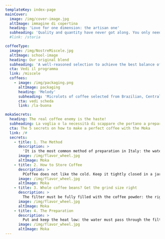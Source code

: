 ```yaml
---
templateKey: index-page
mainCover:
  image: /img/cover-image.jpg
  altImage: immagine di copertina
  heading: 'Love for one dimension: the artisan one'
  subheading: 'Quality and quantity have never got along. You only need to glance at “specialties”, the coffees of particular plantations, to realize that the best coffees are offered in small, sometimes very small lots. And the small lots are not suitable for large-scale processing: very good coffee is scarce.'
  #link: /storia

coffeeType:
  image: /img/NostreMiscele.jpg
  altImage: school-image
  heading: Our original blend
  subheading: 'A well-reasoned selection to achieve the best balance of aroma, density and taste. Beacuse we exclusively use 100% Arabica beans from the most crefully selected plantations the blend is naturaly low in caffeine'
  cta: Vedi il programma
  link: /miscele
  coffees:
    - image: /img/packaging.png
      altImage: packaging
      heading: 'Melody'
      subheading: 'Microlots of coffee selected from Brazilian, Central American and Ethiopian plantations. Rigorous Italian roasting'
      cta: vedi scheda
      link: /la-buona

mokaSecrets:
  heading: The real coffee enemy is the haste!
  subheading: La voglia o la necessità di scappare che portano a prepararlo in un istante, di corsa. Nei caffè, un tempo luoghi di incontro, di cultura, di amicizia, specchi di uno stile di vita andante e colloquiale una volta il caffè si assaporava. Ora si tracanna.
  cta: The 5 secrets on how to make a perfect coffee with the Moka
  link: /#
  secrets:
    - title: 1. The Method
      description: >
        'It is the most common method of preparation in Italy: the water, inserted into the base of the Moka machine, is pushed by the steam trough the filter filled with the coffee poweder.'
      image: /img/flavor_wheel.jpg
      altImage: Moka
    - title: 2. How to Store Coffee
      description: >
        PCoffee does not like the cold. Keep it tightly closed in a jar at room temperature. If you have an excessive supply it can be kept in the refrigerator, remembering that the coffee easily absorbs moisture and odors: it must always be kept tightly closed. Before using it agin it’s necessary to bring it back to room temperature before use: the coffee is rich in aromatic oils that solidified at low temperatures.
      image: /img/flavor_wheel.jpg
      altImage: Moka
    - title: 3. Whole coffee beans? Get the grind size right
      description: >
        The filter must be fully filled with the coffee powder: the right quantity of coffee is from six to eight grams per cup. Remember also that grind size of coffee is very important in order to obtain a full-bodied aromatic coffee.
      image: /img/flavor_wheel.jpg
      altImage: Moka
    - title: 4. The Preparation
      description: >
        Put and keep the heat low: the water must pass through the filter of the Moka machine in a smooth manner. Don't rush, haste spoils the coffee. Check and periodically replace the rubber gasket: even a very small leak can compromise the pressure of the water and the quality of your coffee.
      image: /img/flavor_wheel.jpg
      altImage: Moka  
---
```

<!--
- image: /img/packaging.png
  altImage: packaging
  heading: La Migliore
  subheading: Etiam habebis sem dicantur magna mollis euismod. Cras mattis iudicium purus sit amet fermentum.
  cta: vedi scheda
  link: /la-migliore
- image: /img/packaging.png
  altImage: packaging
  heading: La ancora meglio
  subheading: Quam temere in vitiis, legem sancimus haerentia. Ullamco laboris nisi ut aliquid ex ea commodi consequat.
  cta: vedi scheda
  link: /la-ancora-meglio
 -->
